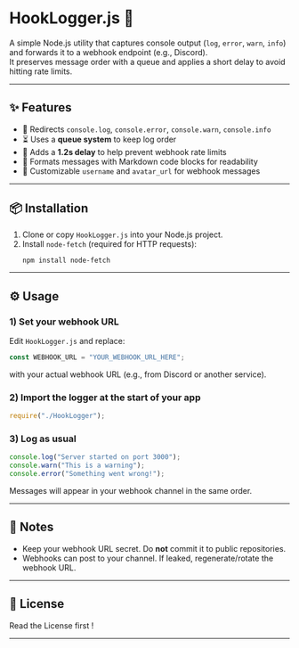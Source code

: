 # HookLogger.js 🚀

A simple Node.js utility that captures console output (`log`, `error`, `warn`, `info`) and forwards it to a webhook endpoint (e.g., Discord).  
It preserves message order with a queue and applies a short delay to avoid hitting rate limits.

---

## ✨ Features
- 🔁 Redirects `console.log`, `console.error`, `console.warn`, `console.info`
- ⏳ Uses a **queue system** to keep log order
- 🚦 Adds a **1.2s delay** to help prevent webhook rate limits
- 🧾 Formats messages with Markdown code blocks for readability
- 👤 Customizable `username` and `avatar_url` for webhook messages

---

## 📦 Installation

1. Clone or copy `HookLogger.js` into your Node.js project.
2. Install `node-fetch` (required for HTTP requests):
   ```bash
   npm install node-fetch
   ```

---

## ⚙️ Usage

### 1) Set your webhook URL
Edit `HookLogger.js` and replace:
```js
const WEBHOOK_URL = "YOUR_WEBHOOK_URL_HERE";
```
with your actual webhook URL (e.g., from Discord or another service).

### 2) Import the logger at the start of your app
```js
require("./HookLogger");
```

### 3) Log as usual
```js
console.log("Server started on port 3000");
console.warn("This is a warning");
console.error("Something went wrong!");
```

Messages will appear in your webhook channel in the same order.

---

## 🔐 Notes
- Keep your webhook URL secret. Do **not** commit it to public repositories.
- Webhooks can post to your channel. If leaked, regenerate/rotate the webhook URL.


---

## 📝 License
Read the License first !

---


